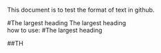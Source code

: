 This document is to test the format of text in github.

#The largest heading
The largest heading<br />
how to use: #The largest heading

##TH
